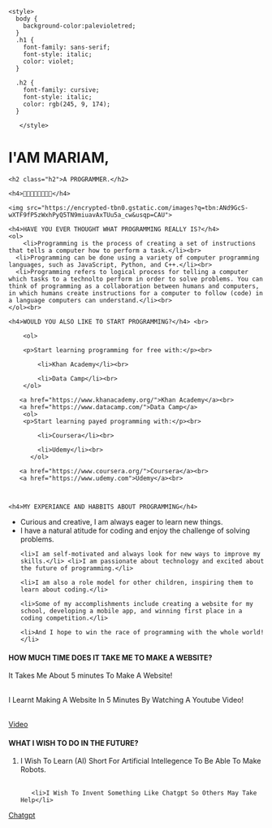 

<head>
    <meta charset="UTF-8">
    <title>MARIAM THE PROGRAMMER</title>
  
    <style>
      body {
        background-color:palevioletred;
      }
      .h1 {
        font-family: sans-serif;
        font-style: italic;
        color: violet;
      } 
    
      .h2 {
        font-family: cursive;
        font-style: italic;
        color: rgb(245, 9, 174);
      } 
    
       </style>
</head>

<body>
    <h1 class="h1">I'AM MARIAM,</h1>

    <h2 class="h2">A PROGRAMMER.</h2>

    <h4>💜🧡💛💚💙💗💕💝</h4>
    
    <img src="https://encrypted-tbn0.gstatic.com/images?q=tbn:ANd9GcS-wXTF9fP5zWxhPyQ5TN9miuavAxTUu5a_cw&usqp=CAU">

    <h4>HAVE YOU EVER THOUGHT WHAT PROGRAMMING REALLY IS?</h4>
    <ol>
        <li>Programming is the process of creating a set of instructions that tells a computer how to perform a task.</li><br>
      <li>Programming can be done using a variety of computer programming languages, such as JavaScript, Python, and C++.</li><br>
      <li>Programming refers to logical process for telling a computer which tasks to a technolto perform in order to solve problems. You can think of programming as a collaboration between humans and computers, in which humans create instructions for a computer to follow (code) in a language computers can understand.</li><br>
    </ol><br>

    <h4>WOULD YOU ALSO LIKE TO START PROGRAMMING?</h4> <br>    

        <ol>
             
        <p>Start learning programming for free with:</p><br>

            <li>Khan Academy</li><br>
            
            <li>Data Camp</li><br>
        </ol>

       <a href="https://www.khanacademy.org/">Khan Academy</a><br>
       <a href="https://www.datacamp.com/">Data Camp</a>
        <ol>
        <p>Start learning payed programming with:</p><br>

            <li>Coursera</li><br>

            <li>Udemy</li><br>
          </ol>

       <a href="https://www.coursera.org/">Coursera</a><br>
       <a href="https://www.udemy.com">Udemy</a><br>
        


    <h4>MY EXPERIANCE AND HABBITS ABOUT PROGRAMMING</h4>

   <ul> 
    <li>Curious and creative, I am always eager to learn new things.</li> <li> I have a natural atitude for coding and enjoy the challenge of solving problems.</li>

    <li>I am self-motivated and always look for new ways to improve my skills.</li> <li>I am passionate about technology and excited about the future of programming.</li>

    <li>I am also a role model for other children, inspiring them to learn about coding.</li>
   
    <li>Some of my accomplishments include creating a website for my school, developing a mobile app, and winning first place in a coding competition.</li>

    <li>And I hope to win the race of programming with the whole world!</li>

  </ul>

 <h4>HOW MUCH TIME DOES IT TAKE ME TO MAKE A WEBSITE?</h4>

 It Takes Me About 5 minutes To Make A Website!<br><br>

 I Learnt Making A Website In 5 Minutes By Watching A Youtube Video!<br><br>

 <a href="https://www.youtube.com/watch?v=ghZZB_7HFS8">Video</a>


 <h4>WHAT I WISH TO DO IN THE FUTURE?</h4>

 <ol>
       <li>I Wish To Learn (AI) Short For Artificial Intellegence To Be Able To Make Robots.</li><br>

       <li>I Wish To Invent Something Like Chatgpt So Others May Take Help</li>
 </ol>
 <a href="https://openai.com/chatgpt">Chatgpt</a>
